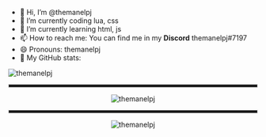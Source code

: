 - 👋 Hi, I’m @themanelpj
- 🔭 I’m currently coding lua, css
- 🌱 I’m currently learning html, js
- 📫 How to reach me: You can find me in my **Discord** themanelpj#7197
- 😄 Pronouns: themanelpj
- 🤔 My GitHub stats:

![themanelpj](https://komarev.com/ghpvc/?username=themanelpj)

<div align="center">

<hr style="height:5px; border: 1px solid #ccc;">

![themanelpj](https://github-readme-stats.vercel.app/api?username=themanelpj&show_icons=true&theme=tokyonight&hide=["issues"])
  
  <hr style="height:5px; border: 1px solid #ccc;">

![themanelpj](https://github-readme-stats.vercel.app/api/top-langs?username=themanelpj&show_icons=true&theme=tokyonight&layout=compact)


<!---
themanelpj/themanelpj is a ✨ special ✨ repository because its `README.md` (this file) appears on your GitHub profile.
You can click the Preview link to take a look at your changes.
--->
